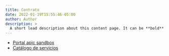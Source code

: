 ```yaml
---
title: Contrato
date: 2022-01-19T15:55:46-05:00
author: Author
description: >
  A short lead description about this content page. It can be **bold** or _italic_ and can be split over multiple paragraphs.
---
```


- [Portal apic sandbox](www.google.com)
- [Catálogo de servicios](www.google.com)